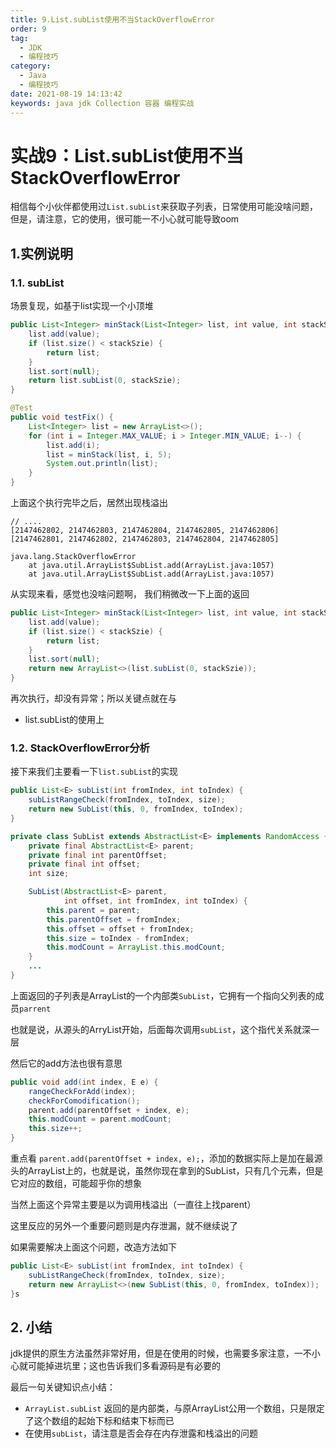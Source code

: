 ```yaml
---
title: 9.List.subList使用不当StackOverflowError
order: 9
tag:
  - JDK
  - 编程技巧
category:
  - Java
  - 编程技巧
date: 2021-08-19 14:13:42
keywords: java jdk Collection 容器 编程实战
---
```


# 实战9：List.subList使用不当StackOverflowError

相信每个小伙伴都使用过`List.subList`来获取子列表，日常使用可能没啥问题，但是，请注意，它的使用，很可能一不小心就可能导致oom

<!-- more -->

## 1.实例说明

### 1.1. subList

场景复现，如基于list实现一个小顶堆

```java
public List<Integer> minStack(List<Integer> list, int value, int stackSzie) {
    list.add(value);
    if (list.size() < stackSzie) {
        return list;
    }
    list.sort(null);
    return list.subList(0, stackSzie);
}

@Test
public void testFix() {
    List<Integer> list = new ArrayList<>();
    for (int i = Integer.MAX_VALUE; i > Integer.MIN_VALUE; i--) {
        list.add(i);
        list = minStack(list, i, 5);
        System.out.println(list);
    }
}
```

上面这个执行完毕之后，居然出现栈溢出

```
// ....
[2147462802, 2147462803, 2147462804, 2147462805, 2147462806]
[2147462801, 2147462802, 2147462803, 2147462804, 2147462805]

java.lang.StackOverflowError
    at java.util.ArrayList$SubList.add(ArrayList.java:1057)
    at java.util.ArrayList$SubList.add(ArrayList.java:1057)
```

从实现来看，感觉也没啥问题啊， 我们稍微改一下上面的返回

```java
public List<Integer> minStack(List<Integer> list, int value, int stackSzie) {
    list.add(value);
    if (list.size() < stackSzie) {
        return list;
    }
    list.sort(null);
    return new ArrayList<>(list.subList(0, stackSzie));
}
```

再次执行，却没有异常；所以关键点就在与

- list.subList的使用上

### 1.2. StackOverflowError分析

接下来我们主要看一下`list.subList`的实现

```java
public List<E> subList(int fromIndex, int toIndex) {
    subListRangeCheck(fromIndex, toIndex, size);
    return new SubList(this, 0, fromIndex, toIndex);
}

private class SubList extends AbstractList<E> implements RandomAccess {
    private final AbstractList<E> parent;
    private final int parentOffset;
    private final int offset;
    int size;

    SubList(AbstractList<E> parent,
            int offset, int fromIndex, int toIndex) {
        this.parent = parent;
        this.parentOffset = fromIndex;
        this.offset = offset + fromIndex;
        this.size = toIndex - fromIndex;
        this.modCount = ArrayList.this.modCount;
    }
    ...
}
```

上面返回的子列表是ArrayList的一个内部类`SubList`，它拥有一个指向父列表的成员`parrent`

也就是说，从源头的ArryList开始，后面每次调用`subList`，这个指代关系就深一层

然后它的add方法也很有意思

```java
public void add(int index, E e) {
    rangeCheckForAdd(index);
    checkForComodification();
    parent.add(parentOffset + index, e);
    this.modCount = parent.modCount;
    this.size++;
}
```

重点看 `parent.add(parentOffset + index, e);`，添加的数据实际上是加在最源头的ArrayList上的，也就是说，虽然你现在拿到的SubList，只有几个元素，但是它对应的数组，可能超乎你的想象

当然上面这个异常主要是以为调用栈溢出（一直往上找parent）

这里反应的另外一个重要问题则是内存泄漏，就不继续说了

如果需要解决上面这个问题，改造方法如下

```java
public List<E> subList(int fromIndex, int toIndex) {
    subListRangeCheck(fromIndex, toIndex, size);
    return new ArrayList<>(new SubList(this, 0, fromIndex, toIndex));
}s
```

## 2. 小结

jdk提供的原生方法虽然非常好用，但是在使用的时候，也需要多家注意，一不小心就可能掉进坑里；这也告诉我们多看源码是有必要的

最后一句关键知识点小结：

- `ArrayList.subList` 返回的是内部类，与原ArrayList公用一个数组，只是限定了这个数组的起始下标和结束下标而已
- 在使用`subList`，请注意是否会存在内存泄露和栈溢出的问题
